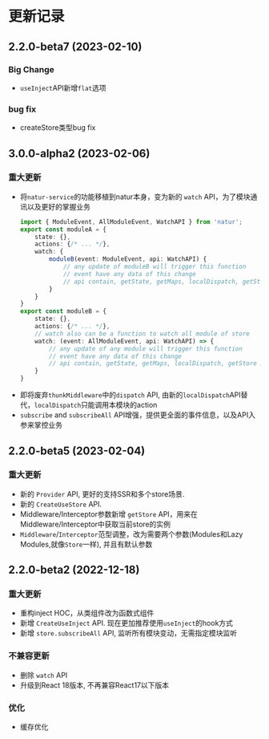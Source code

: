 # 更新记录


## 2.2.0-beta7 (2023-02-10)

### Big Change

- `useInject`API新增`flat`选项

### bug fix

- createStore类型bug fix


## 3.0.0-alpha2 (2023-02-06)

### 重大更新

- 将`natur-service`的功能移植到natur本身，变为新的 `watch` API，为了模块通讯以及更好的掌握业务
    ```ts
    import { ModuleEvent, AllModuleEvent, WatchAPI } from 'natur';
    export const moduleA = {
        state: {},
        actions: {/* ... */},
        watch: {
            moduleB(event: ModuleEvent, api: WatchAPI) {
                // any update of moduleB will trigger this function
                // event have any data of this change
                // api contain, getState, getMaps, localDispatch, getStore API etc.
            }
        }
    }
    export const moduleB = {
        state: {},
        actions: {/* ... */},
        // watch also can be a function to watch all module of store
        watch: (event: AllModuleEvent, api: WatchAPI) => { 
            // any update of any module will trigger this function
            // event have any data of this change
            // api contain, getState, getMaps, localDispatch, getStore API etc.
        }
    }
    ```
- 即将废弃`thunkMiddleware`中的`dispatch` API, 由新的`localDispatch`API替代，`localDispatch`只能调用本模块的action
- `subscribe` and `subscribeAll` API增强，提供更全面的事件信息，以及API入参来掌控业务

## 2.2.0-beta5 (2023-02-04)

### 重大更新

- 新的 `Provider` API, 更好的支持SSR和多个store场景.
- 新的 `CreateUseStore` API.
- Middleware/Interceptor参数新增 `getStore` API，用来在Middleware/Interceptor中获取当前store的实例
- `Middleware`/`Interceptor`范型调整，改为需要两个参数(Modules和Lazy Modules,就像`Store`一样), 并且有默认参数


## 2.2.0-beta2 (2022-12-18)

### 重大更新

- 重构inject HOC，从类组件改为函数式组件
- 新增 `CreateUseInject` API. 现在更加推荐使用`useInject`的hook方式
- 新增 `store.subscribeAll` API, 监听所有模块变动，无需指定模块监听

### 不兼容更新

- 删除 `watch` API
- 升级到React 18版本, 不再兼容React17以下版本

### 优化

- 缓存优化